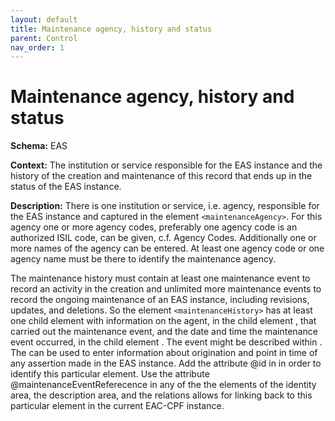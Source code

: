```yaml
---
layout: default
title: Maintenance agency, history and status
parent: Control
nav_order: 1
---
```


# Maintenance agency, history and status

**Schema:** 
EAS

**Context:** 
The institution or service responsible for the EAS instance and the history of the creation and maintenance of this record that ends up in the status of the EAS instance.

**Description:** 
There is one institution or service, i.e. agency, responsible for the EAS instance and captured in the element `<maintenanceAgency>`. For this agency one or more agency codes, preferably one agency code is an authorized ISIL code, can be given, c.f. Agency Codes. Additionally one or more names of the agency can be entered. At least one agency code or one agency name must be there to identify the maintenance agency.

The maintenance history must contain at least one maintenance event to record an activity in the creation and unlimited more maintenance events to record the ongoing maintenance of an EAS instance, including revisions, updates, and deletions. So the element `<maintenanceHistory>` has at least one child element <maintenanceEvent> with information on the agent, in the child element <agent>, that carried out the maintenance event, and the date and time the maintenance event occurred, in the child element <eventDateTime>. The event might be described within <eventDescription>.
The <maintenanceEvent> can be used to enter information about origination and point in time of any assertion made in the EAS instance.
Add the attribute @id in <maintenanceEvent> in order to identify this particular element. Use the attribute @maintenanceEventReferecence in any of the the elements of the identity area, the description area, and the relations allows for linking back to this particular element <maintenanceEvent> in the current EAC-CPF instance.
